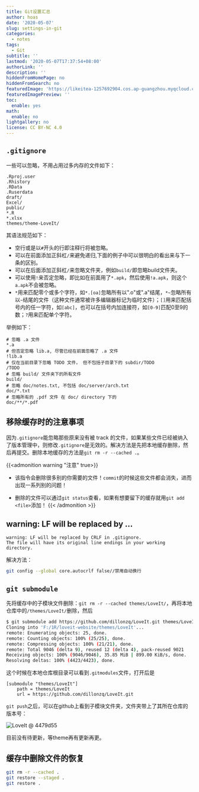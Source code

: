 ```yaml
---
title: Git设置汇总
author: hoas
date: '2020-05-07'
slug: settings-in-git
categories:
  - notes
tags:
  - Git
subtitle: ''
lastmod: '2020-05-07T17:37:54+08:00'
authorLink: ''
description: ''
hiddenFromHomePage: no
hiddenFromSearch: no
featuredImage: 'https://likeitea-1257692904.cos.ap-guangzhou.myqcloud.com/liketea_blog/1_9qX9F9MGsWKfcmgTOR9BPw.png'
featuredImagePreview: ''
toc:
  enable: yes
math:
  enable: no
lightgallery: no
license: CC BY-NC 4.0
---
```


## `.gitignore`

一些可以忽略，不用占用过多内存的文件如下：

<!--more-->

```git
.Rproj.user
.Rhistory
.RData
.Ruserdata
draft/
Excel/
public/
*.R
*.xlsx
themes/theme-LoveIt/
```

其语法规范如下：

- 空行或是以`#`开头的行即注释行将被忽略。
- 可以在前面添加正斜杠`/`来避免递归,下面的例子中可以很明白的看出来与下一条的区别。
- 可以在后面添加正斜杠`/`来忽略文件夹，例如`build/`即忽略build文件夹。
- 可以使用`!`来否定忽略，即比如在前面用了`*.apk`，然后使用`!a.apk`，则这个`a.apk`不会被忽略。
- `*`用来匹配零个或多个字符，如`*.[oa]`忽略所有以".o"或".a"结尾，`*~`忽略所有以`~`结尾的文件（这种文件通常被许多编辑器标记为临时文件）；`[]`用来匹配括号内的任一字符，如`[abc]`，也可以在括号内加连接符，如`[0-9]`匹配0至9的数；`?`用来匹配单个字符。

举例如下：

```
# 忽略 .a 文件
*.a
# 但否定忽略 lib.a, 尽管已经在前面忽略了 .a 文件
!lib.a
# 仅在当前目录下忽略 TODO 文件， 但不包括子目录下的 subdir/TODO
/TODO
# 忽略 build/ 文件夹下的所有文件
build/
# 忽略 doc/notes.txt, 不包括 doc/server/arch.txt
doc/*.txt
# 忽略所有的 .pdf 文件 在 doc/ directory 下的
doc/**/*.pdf
```



## 移除缓存时的注意事项

因为`.gitignore`能忽略那些原来没有被 track 的文件，如果某些文件已经被纳入了版本管理中，则修改`.gitignore`是无效的。解决方法是先把本地缓存删除，然后再提交。删除本地缓存的方法是`git rm -r --cached .`。

{{<admonition warning "注意" true>}}
- 该指令会删除很多别的你需要的文件！`commit`的时候这些文件都会消失，进而出现一系列别的问题！

- 删除的文件可以通过`git status`查看，如果有想要留下的缓存就用`git add <file>`添加！
{{< /admonition >}}

## warning: LF will be replaced by ...

```
warning: LF will be replaced by CRLF in .gitignore.
The file will have its original line endings in your working directory.
```

解决方法：

```bash
git config --global core.autocrlf false//禁用自动换行
```

## `git submodule`

先将缓存中的子模块文件删除：`git rm -r --cached themes/LoveIt/`，再将本地仓库中的`/themes/LoveIt/`删除，然后

```bash
$ git submodule add https://github.com/dillonzq/LoveIt.git themes/LoveIt
Cloning into 'F:/1R/loveit-website/themes/LoveIt'...
remote: Enumerating objects: 25, done.
remote: Counting objects: 100% (25/25), done.
remote: Compressing objects: 100% (21/21), done.
remote: Total 9046 (delta 9), reused 12 (delta 4), pack-reused 9021
Receiving objects: 100% (9046/9046), 35.85 MiB | 899.00 KiB/s, done.
Resolving deltas: 100% (4423/4423), done.
```

这个时候在本地仓库根目录可以看到`.gitmodules`文件，打开后是

```
[submodule "themes/LoveIt"]
	path = themes/LoveIt
	url = https://github.com/dillonzq/LoveIt.git
```

`git push`之后，可以在github上看到子模块文件夹，文件夹带上了其所在仓库的版本号：

![LoveIt @ 4479d55](https://i.loli.net/2020/05/09/QJCVWKkFwsn3I2e.png)

目前没有待更新，等theme再有更新再更。

## 缓存中删除文件的恢复

```bash
git rm -r --cached .
git restore --staged .
git restore .
```

